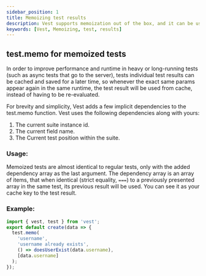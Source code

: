 ```yaml
---
sidebar_position: 1
title: Memoizing test results
description: Vest supports memoization out of the box, and it can be used for async tests as well.
keywords: [Vest, Memoizing, test, results]
---
```


## test.memo for memoized tests

In order to improve performance and runtime in heavy or long-running tests (such as async tests that go to the server), tests individual test results can be cached and saved for a later time, so whenever the exact same params appear again in the same runtime, the test result will be used from cache, instead of having to be re-evaluated.

For brevity and simplicity, Vest adds a few implicit dependencies to the test.memo function. Vest uses the following dependencies along with yours:

1. The current suite instance id.
2. The current field name.
3. The Current test position within the suite.

### Usage:

Memoized tests are almost identical to regular tests, only with the added dependency array as the last argument. The dependency array is an array of items, that when identical (strict equality, `===`) to a previously presented array in the same test, its previous result will be used. You can see it as your cache key to the test result.

### Example:

```js
import { vest, test } from 'vest';
export default create(data => {
  test.memo(
    'username',
    'username already exists',
    () => doesUserExist(data.username),
    [data.username]
  );
});
```
